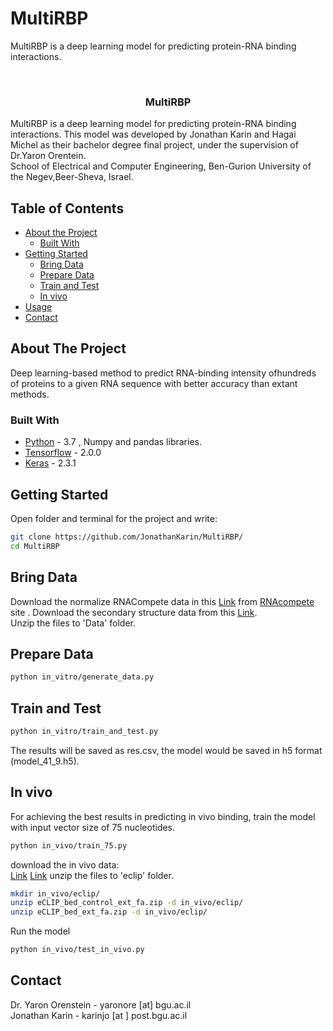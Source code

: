 # MultiRBP
MultiRBP is a deep learning model for predicting protein-RNA binding interactions.

<br />
<p align="center">

  <h3 align="center">MultiRBP</h3>

  <p>
    MultiRBP is a deep learning model for predicting protein-RNA binding interactions. This model was developed by Jonathan Karin and Hagai Michel as their bachelor degree final project, under the supervision of Dr.Yaron Orentein. <br />
  School of Electrical and Computer Engineering, Ben-Gurion University of the Negev,Beer-Sheva, Israel.
    <br />
  </p>
</p>



<!-- TABLE OF CONTENTS -->
## Table of Contents

* [About the Project](#about-the-project)
  * [Built With](#built-with)
* [Getting Started](#getting-started)
  * [Bring Data](#Bring-Data)
  * [Prepare Data](#Prepare-Data)
  * [Train and Test](#Train-and-Test)
  * [In vivo](#In-vivo)
* [Usage](#usage)
* [Contact](#contact)



<!-- ABOUT THE PROJECT -->
## About The Project
Deep learning-based method to predict RNA-binding intensity ofhundreds of proteins to a given RNA sequence with better accuracy than extant methods.

### Built With
* [Python](https://www.python.org/) - 3.7 , Numpy and pandas libraries. 
* [Tensorflow](https://www.tensorflow.org/) - 2.0.0
* [Keras](https://keras.io/) - 2.3.1



<!-- GETTING STARTED -->
## Getting Started

Open folder and terminal for the project and write:
```sh
git clone https://github.com/JonathanKarin/MultiRBP/
cd MultiRBP
```

## Bring Data
Download the normalize RNACompete data in this  [Link](http://hugheslab.ccbr.utoronto.ca/supplementary-data/RNAcompete_eukarya/norm_data.txt.gz) from [RNAcompete](http://hugheslab.ccbr.utoronto.ca/supplementary-data/RNAcompete_eukarya/) site .
Download the secondary structure data from this [Link](https://drive.google.com/file/d/1jdDiR9LyWplZ7oFuccav9HlPngged9aH/view?usp=sharing).<br />
Unzip the files to 'Data' folder.

## Prepare Data

```sh
python in_vitro/generate_data.py
```
## Train and Test
```sh
python in_vitro/train_and_test.py
```
The results will be saved as res.csv, the model would be saved in h5 format (model_41_9.h5).

## In vivo
For achieving the best results in predicting in vivo binding, train the model with input vector size of 75 nucleotides.
```sh
python in_vivo/train_75.py
```
download the in vivo data:<br />
[Link](https://drive.google.com/file/d/1jdDiR9LyWplZ7oFuccav9HlPngged9aH/view?usp=sharing)
[Link](https://drive.google.com/file/d/18Y2x4b2A-obJjMwbuhLUsAQwA1_2pOXS/view?usp=sharing)
unzip the files to 'eclip' folder.
```sh
mkdir in_vivo/eclip/
unzip eCLIP_bed_control_ext_fa.zip -d in_vivo/eclip/
unzip eCLIP_bed_ext_fa.zip -d in_vivo/eclip/
```
Run the model
```sh
python in_vivo/test_in_vivo.py
```



<!-- CONTACT -->
## Contact

Dr. Yaron Orenstein - yaronore [at] bgu.ac.il <br />
Jonathan Karin - karinjo [at ] post.bgu.ac.il



